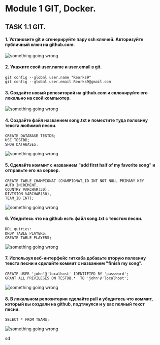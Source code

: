 # Module 1 GIT, Docker.

## TASK 1.1 GIT.

#### 1. Установите git и сгенерируйте пару ssh ключей. Авторизуйте публичный ключ на github.com.

![something going wrong](https://user-images.githubusercontent.com/22638433/70361713-306a1200-188b-11ea-9708-f98648985258.png)


#### 2. Укажите свой user.name и user.email в git.

    git config --global user.name "Reorks9"
    git config --global user.email Reorks9@gmail.com


#### 3. Создайте новый репозиторий на github.com и склонируйте его локально на свой компьютер.

![something going wrong](https://user-images.githubusercontent.com/22638433/70361713-306a1200-188b-11ea-9708-f98648985258.png)


#### 4. Создайте файл названием song.txt и поместите туда половину текста любимой песни.

    CREATE DATABASE TESTDB;
    USE TESTDB;
    SHOW DATABASES;

![something going wrong](https://user-images.githubusercontent.com/22638433/70361714-306a1200-188b-11ea-8e64-1dfaf538f28a.PNG)


#### 5. Сделайте коммит с названием "add first half of my favorite song" и отправьте его на сервер.

    CREATE TABLE CHAMPIONAT (CHAMPIONAT_ID INT NOT NULL PRIMARY KEY AUTO_INCREMENT, 
    COUNTRY VARCHAR(30),
    DIVISION VARCHAR(30), 
    TEAM_ID INT);

![something going wrong](https://user-images.githubusercontent.com/22638433/70361716-3102a880-188b-11ea-93c2-77aacf2df72c.PNG)


#### 6. Убедитесь что на github есть файл song.txt с текстом песни.

    DDL quiries:
    DROP TABLE PLAYERS;
    CREATE TABLE PLAYERS;

![something going wrong](https://user-images.githubusercontent.com/22638433/70361718-3102a880-188b-11ea-8e21-54ba48335e47.PNG)


#### 7. Используя веб-интерфейс гитхаба добавьте вторую половину текста песни и сделайте коммит с названием "finish my song".

    CREATE USER 'john'@'localhost' IDENTIFIED BY 'password';
    GRANT ALL PRIVILEGES ON TESTDB.*  TO 'john'@'localhost';

![something going wrong](https://user-images.githubusercontent.com/22638433/70361721-319b3f00-188b-11ea-9d9c-c4aeb03ea34e.PNG)


#### 8. В локальном репозитории сделайте pull и убедитесь что коммит, который вы создали на github, подтянулся и у вас полный текст песни.

    SELECT * FROM TEAMS;

![something going wrong](https://user-images.githubusercontent.com/22638433/70361723-3233d580-188b-11ea-8afc-bdf3904d6e28.PNG)

sd